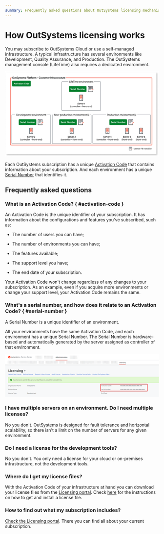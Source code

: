 ```yaml
---
summary: Frequently asked questions about OutSystems licensing mechanism. Explanation of concepts such as Activation Code and Serial Number.
---
```


# How OutSystems licensing works

You may subscribe to OutSystems Cloud or use a self-managed infrastructure. A typical infrastructure has several environments like Development, Quality Assurance, and Production. The OutSystems management console (LifeTime) also requires a dedicated environment.

![](images/how-licensing-works_0.png)

Each OutSystems subscription has a unique [Activation Code](#activation-code) that contains information about your subscription. And each environment has a unique [Serial Number](#serial-number) that identifies it.

## Frequently asked questions

### What is an Activation Code? { #activation-code }

An Activation Code is the unique identifier of your subscription. It has information about the configurations and features you've subscribed, such as:

* The number of users you can have;

* The number of environments you can have;

* The features available;

* The support level you have;

* The end date of your subscription.

Your Activation Code won't change regardless of any changes to your subscription. As an example, even if you acquire more environments or change your support level, your Activation Code remains the same.

### What's a serial number, and how does it relate to an Activation Code? { #serial-number }

A Serial Number is a unique identifier of an environment.

All your environments have the same Activation Code, and each environment has a unique Serial Number. The Serial Number is hardware-based and automatically generated by the server assigned as controller of that environment.

![](images/how-licensing-works_1.png)

### I have multiple servers on an environment. Do I need multiple licenses?

No you don't. OutSystems is designed for fault tolerance and horizontal scalability, so there isn't a limit on the number of servers for any given environment.

### Do I need a license for the development tools?

No you don't. You only need a license for your cloud or on-premises infrastructure, not the development tools.

### Where do I get my license files?

With the Activation Code of your infrastructure at hand you can download your license files from the [Licensing portal](http://www.outsystems.com/licensing). Check [here](../manage/get-license-for-env.md) for the instructions on how to get and install a license file.

### How to find out what my subscription includes?

[Check the Licensing portal](http://www.outsystems.com/licensing). There you can find all about your current subscription.
